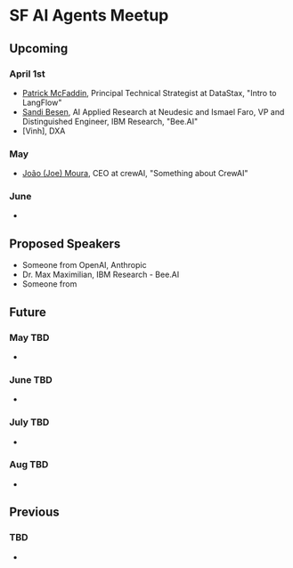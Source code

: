 # SF AI Agents Meetup

## Upcoming

### April 1st
* [Patrick McFaddin](https://www.linkedin.com/in/patrick-mcfadin-53a8046/), Principal Technical Strategist at DataStax,	"Intro to LangFlow"
* [Sandi Besen](https://www.linkedin.com/in/sandibesen/), AI Applied Research at Neudesic and Ismael Faro, VP and Distinguished Engineer, IBM Research, "Bee.AI"
* [Vinh], DXA
### May
* [João (Joe) Moura](https://www.linkedin.com/in/joaomdmoura/), CEO at crewAI, "Something about CrewAI"

### June
*

  

## Proposed Speakers
* Someone from OpenAI, Anthropic
* Dr. Max Maximilian, IBM	Research - Bee.AI
* Someone from 

## Future

### May TBD
* 

### June TBD
* 

### July TBD
* 

### Aug TBD
*

## Previous

### TBD 
* 
